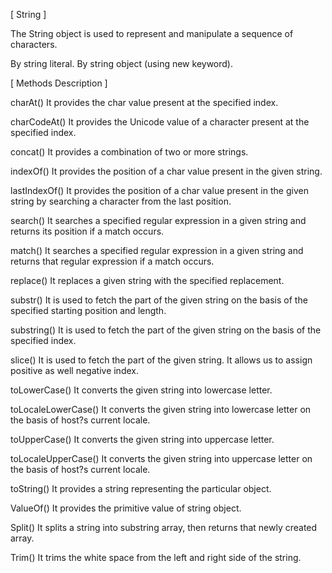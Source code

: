 [ String ]

The String object is used to represent and manipulate a sequence of characters.

By string literal.
By string object (using new keyword).

[ Methods	Description ]

charAt()	It provides the char value present at the specified index.

charCodeAt()	It provides the Unicode value of a character present at the specified index.

concat()	It provides a combination of two or more strings.

indexOf()	It provides the position of a char value present in the given string.

lastIndexOf()	It provides the position of a char value present in the given string by searching a character from the last position.

search()	It searches a specified regular expression in a given string and returns its position if a match occurs.

match()	It searches a specified regular expression in a given string and returns that regular expression if a match occurs.

replace()	It replaces a given string with the specified replacement.

substr()	It is used to fetch the part of the given string on the basis of the specified starting position and length.

substring()	It is used to fetch the part of the given string on the basis of the specified index.

slice()	It is used to fetch the part of the given string. It allows us to assign positive as well negative index.

toLowerCase()	It converts the given string into lowercase letter.

toLocaleLowerCase()	It converts the given string into lowercase letter on the basis of host?s current locale.

toUpperCase()	It converts the given string into uppercase letter.

toLocaleUpperCase()	It converts the given string into uppercase letter on the basis of host?s current locale.

toString()	It provides a string representing the particular object.

ValueOf()	It provides the primitive value of string object.

Split()	It splits a string into substring array, then returns that newly created array.

Trim()	It trims the white space from the left and right side of the string.